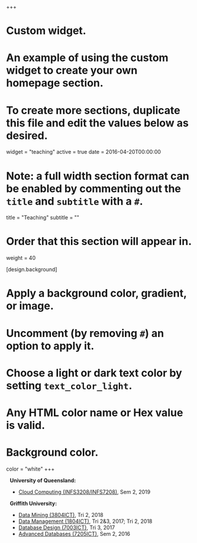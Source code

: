 +++
# Custom widget.
# An example of using the custom widget to create your own homepage section.
# To create more sections, duplicate this file and edit the values below as desired.
widget = "teaching"
active = true
date = 2016-04-20T00:00:00

# Note: a full width section format can be enabled by commenting out the `title` and `subtitle` with a `#`.
title = "Teaching"
subtitle = ""

# Order that this section will appear in.
weight = 40

[design.background]
  # Apply a background color, gradient, or image.
  #   Uncomment (by removing `#`) an option to apply it.
  #   Choose a light or dark text color by setting `text_color_light`.
  #   Any HTML color name or Hex value is valid.
  
  # Background color.
   color = "white"
+++
<div style="padding-left: 10px">
<b>University of Queensland:</b>
<ul>
    <li><a href="https://my.uq.edu.au/programs-courses/course.html?course_code=INFS3208&year=2019">Cloud Computing (INFS3208/INFS7208)</a>, Sem 2, 2019</li>
</ul>
<b>Griffith University:</b>
<ul>
<li><a href="https://degrees.griffith.edu.au/Course/3804ICT">Data Mining (3804ICT)</a>, Tri 2, 2018</li>
<li><a href="https://degrees.griffith.edu.au/Course/1804ICT">Data Management (1804ICT)</a>, Tri 2&3, 2017; Tri 2, 2018</li>
<li><a href="https://degrees.griffith.edu.au/Course/7003ICT">Database Design (7003ICT)</a>, Tri 3, 2017</li>
<li><a href="https://degrees.griffith.edu.au/Course/7205ICT">Advanced Databases (7205ICT)</a>, Sem 2, 2016</li>
</ul>
</div>